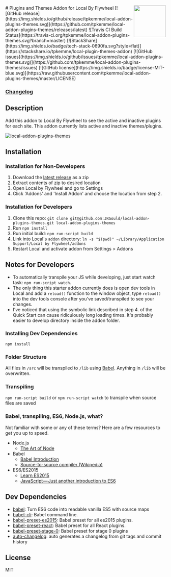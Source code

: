 <img align="right" src="https://cloud.githubusercontent.com/assets/3424234/23124996/67b915c8-f735-11e6-8662-74c8326202be.png" width="100" />
# Plugins and Themes Addon for Local By Flywheel
[![GitHub release](https://img.shields.io/github/release/tpkemme/local-addon-plugins-themes.svg)](https://github.com/tpkemme/local-addon-plugins-themes/releases/latest)
![Travis CI Build Status](https://travis-ci.org/tpkemme/local-addon-plugins-themes.svg?branch=master)
[![StackShare](https://img.shields.io/badge/tech-stack-0690fa.svg?style=flat)](https://stackshare.io/tpkemme/local-plugin-themes-addon)
[![GitHub issues](https://img.shields.io/github/issues/tpkemme/local-addon-plugins-themes.svg)](https://github.com/tpkemme/local-addon-plugins-themes/issues)
[![GitHub license](https://img.shields.io/badge/license-MIT-blue.svg)](https://raw.githubusercontent.com/tpkemme/local-addon-plugins-themes/master/LICENSE)

### [Changelog](./CHANGELOG.md)

## Description

Add this addon to Local By Flywheel to see the active and inactive plugins for each site.  This addon currently lists active and inactive themes/plugins.

![local-addon-plugins-themes](https://cloud.githubusercontent.com/assets/3424234/23125040/90227d88-f735-11e6-84e7-f68313ef0e96.gif)

## Installation

### Installation for Non-Developers

 1. Download the [latest release](https://github.com/tpkemme/local-addon-plugins-themes/releases/latest) as a zip
 2. Extract contents of zip to desired location
 3. Open Local by Flywheel and go to Settings
 4. Click 'Addons' and 'Install Addon' and choose the location from step 2. 

### Installation for Developers

 1. Clone this repo: `git clone git@github.com:JRGould/local-addon-plugins-themes.git local-addon-plugins-themes`
 2. Run `npm install`
 3. Run initial build: `npm run-script build`
 4. Link into Local's `addon` directory: `ln -s "$(pwd)" ~/Library/Application Support/Local by Flywheel/addons`
 5. Restart Local and activate addon from Settings > Addons

## Notes for Developers

 - To automatically transpile your JS while developing, just start watch task: `npm run-script watch`.
 - The only thing this starter addon currently does is open dev tools in Local and add a `reload()` function to the window object, type `reload()` into the dev tools console after you've saved/transpiled to see your changes.
 - I've noticed that using the symbolic link described in step 4. of the Quick Start can cause ridiculously long loading times.  It's probably easier to develop directory inside the addon folder.


### Installing Dev Dependencies

`npm install`

### Folder Structure

All files in `/src` will be transpiled to `/lib` using [Babel](https://github.com/babel/babel/). Anything in `/lib` will be overwritten.

### Transpiling

`npm run-script build` or `npm run-script watch` to transpile when source files are saved

### Babel, transpiling, ES6, Node.js, what?

Not familiar with some or any of these terms? Here are a few resources to get you up to speed.

- Node.js
  - [The Art of Node](https://github.com/maxogden/art-of-node#the-art-of-node)
- Babel
  - [Babel Introduction](https://github.com/thejameskyle/babel-handbook/blob/master/translations/en/user-handbook.md#toc-introduction)
  - [Source-to-source compiler (Wikipedia)](https://en.wikipedia.org/wiki/Source-to-source_compiler)
- ES6/ES2015
  - [Learn ES2015](https://babeljs.io/docs/learn-es2015/)
  - [JavaScript — Just another introduction to ES6](https://medium.com/sons-of-javascript/javascript-an-introduction-to-es6-1819d0d89a0f#.a11ayxe2p)

## Dev Dependencies

- [babel](https://github.com/babel/babel/tree/master/packages): Turn ES6 code into readable vanilla ES5 with source maps
- [babel-cli](https://github.com/babel/babel/tree/master/packages): Babel command line.
- [babel-preset-es2015](https://github.com/babel/babel/tree/master/packages): Babel preset for all es2015 plugins.
- [babel-preset-react](https://github.com/babel/babel/tree/master/packages): Babel preset for all React plugins.
- [babel-preset-stage-0](https://github.com/babel/babel/tree/master/packages): Babel preset for stage 0 plugins
- [auto-changelog](https://github.com/CookPete/auto-changelog): auto generates a changelog from git tags and commit history

## License

MIT
